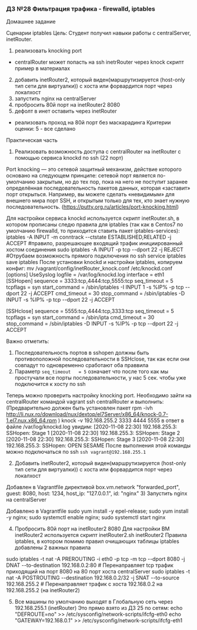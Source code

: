 ### ДЗ №28 Фильтрация трафика - firewalld, iptables
Домашнее задание

Сценарии iptables
Цель: Студент получил навыки работы с centralServer, inetRouter.
1) реализовать knocking port
- centralRouter может попасть на ssh inetrRouter через knock скрипт
пример в материалах
2) добавить inetRouter2, который виден(маршрутизируется (host-only тип сети для виртуалки)) с хоста или форвардится порт через локалхост
3) запустить nginx на centralServer
4) пробросить 80й порт на inetRouter2 8080
5) дефолт в инет оставить через inetRouter

* реализовать проход на 80й порт без маскарадинга
Критерии оценки: 5 - все сделано 

Практическая часть

1) Реализовать  возможность доступа с centralRouter на inetRouter с помощью сервиса knockd по ssh (22 порт)

Port knocking — это сетевой защитный механизм, действие которого основано на следующем принципе: сетевой порт является по-умолчанию закрытым, но до тех пор, пока на него не поступит заранее определённая последовательность пакетов данных, которая «заставит» порт открыться. Например, вы можете сделать «невидимым» для внешнего мира порт SSH, и открытым только для тех, кто знает нужную последовательность. (https://putty.org.ru/articles/port-knocking.html)

Для настройки сервиса knockd используется скрипт inetRouter.sh, в котором прописаны следю правила для iptables (так как в Centos7 по умолчанию firewalld, то приходится ставить пакет iptables-services):
iptables -A INPUT -m conntrack --ctstate ESTABLISHED,RELATED -j ACCEPT #правило, разрешающее входящий трафик инициированный хостом соединения
sudo iptables -A INPUT -p tcp --dport 22 -j REJECT #Отрубаем возможность прямого подключения по ssh
service iptables save iptables
После установки knockd и настройки iptables, копируем конфиг:
mv /vagrant/config/inetRouter_knock.conf /etc/knockd.conf
[options]
        UseSyslog
        logfile = /var/log/knockd.log
        interface = eth1
[SSHopen]
        sequence      = 3333:tcp,4444:tcp,5555:tcp
        seq_timeout   = 5
        tcpflags      = syn
        start_command = /sbin/iptables -I INPUT 1 -s %IP% -p tcp --dport 22 -j ACCEPT
        cmd_timeout   = 30
        stop_command  = /sbin/iptables -D INPUT -s %IP% -p tcp --dport 22 -j ACCEPT

[SSHclose]
        sequence      = 5555:tcp,4444:tcp,3333:tcp
        seq_timeout   = 5
        tcpflags      = syn
        start_command = /sbin/ipta      cmd_timeout   = 30
        stop_command  = /sbin/iptables -D INPUT -s %IP% -p tcp --dport 22 -j ACCEPT

Важно отметить:
1) Последовательность портов в sshopen должны быть противоположной последовательности в SSHclose, так как если они совпадут то одновременно сработают оба праввила
2) Параметр `seq_timeout   = 5` означает что после того как мы простучали все порты последовательности, у нас 5 сек. чтобы уже подключится к хосту по ssh

Теперь можно проверить настройку knocking port. Необходимо зайти на centralRouter командой vagrant ssh centralRouter и выполнить:
(Предварительно должен быть установлен пакет rpm -ivh http://li.nux.ro/download/nux/dextop/el7Server/x86_64/knock-0.7-1.el7.nux.x86_64.rpm
)
 knock -v 192.168.255.2 3333 4444 5555
 в ответ в файле /var/log/knockd.log увидим:
 [2020-11-08 22:30] 192.168.255.3: SSHopen: Stage 1
[2020-11-08 22:30] 192.168.255.3: SSHopen: Stage 2
[2020-11-08 22:30] 192.168.255.3: SSHopen: Stage 3
[2020-11-08 22:30] 192.168.255.3: SSHopen: OPEN SESAME
После выполнения этой команды можно подключаться по ssh `ssh vagrant@192.168.255.1`

2) Добавить inetRouter2, который виден(маршрутизируется (host-only тип сети для виртуалки)) с хоста или форвардится порт через локалхост

Добавлен в Vagrantfile директивой box.vm.network "forwarded_port", guest: 8080, host: 1234, host_ip: "127.0.0.1", id: "nginx"
3) Запустить nginx на centralServer

Добавлено в Vagrantfile
sudo yum install -y epel-release; sudo yum install -y nginx; sudo systemctl enable nginx; sudo systemctl start nginx

4) Пробросить 80й порт на inetRouter2 8080
Для настройки ВМ inetRouter2 используется скрипт inetRouter2.sh
inetRouter2 Правила iptables, в котором помимо правил очищающих таблицы iptables добавлены 2 важных правила

sudo iptables -t nat -A PREROUTING -i eth0 -p tcp -m tcp --dport 8080 -j DNAT --to-destination 192.168.0.2:80 # Перенаправляет tcp трафик приходящий на порт 8080 на 80 порт хоста centralServer
sudo iptables -t nat -A POSTROUTING --destination 192.168.0.2/32 -j SNAT --to-source 192.168.255.2 # Перенаправляет трафик с хоста 192.168.0.2 на 192.168.255.2 (на inetRouter2)

5) Все машины по умолчанию выходят в Глобальную сеть через 192.168.255.1 (inetRouter)
Это прямо взято из ДЗ 25 по сетям:
echo "DEFROUTE=no" >> /etc/sysconfig/network-scripts/ifcfg-eth0 
echo "GATEWAY=192.168.0.1" >> /etc/sysconfig/network-scripts/ifcfg-eth1

